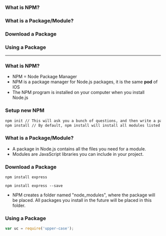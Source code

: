 ### What is NPM?
### What is a Package/Module?
### Download a Package
### Using a Package

----------------------------------------------

### What is NPM?
* NPM = Node Package Manager
* NPM is a package manager for Node.js packages, it is the same **pod** of IOS
* The NPM program is installed on your computer when you install Node.js

### Setup new NPM 

```sh
npm init // This will ask you a bunch of questions, and then write a package.json for you
npm install // By default, npm install will install all modules listed as dependencies in package.json
```

### What is a Package/Module?
* A package in Node.js contains all the files you need for a module.
* Modules are JavaScript libraries you can include in your project.

### Download a Package

```shell
npm install express

npm install express --save
```

* NPM creates a folder named "node_modules", where the package will be placed. All packages you install in the future will be placed in this folder.

### Using a Package

```js
var uc = require('upper-case');
```
